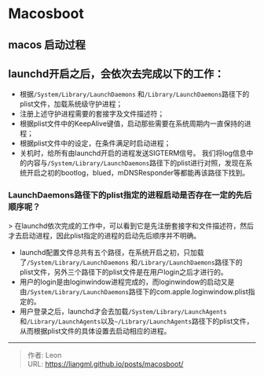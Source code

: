 # Macosboot

## macos 启动过程
## launchd开启之后，会依次去完成以下的工作：
* 根据`/System/Library/LaunchDaemons` 和`/Library/LaunchDaemons`路径下的plist文件，加载系统级守护进程；
* 注册上述守护进程需要的套接字及文件描述符；
* 根据plist文件中的KeepAlive键值，启动那些需要在系统周期内一直保持的进程；
* 根据plist文件中的设定，在条件满足时启动进程；
* 关机时，给所有由launchd开启的进程发送SIGTERM信号。
我们将log信息中的内容与`/System/Library/LaunchDaemons`路径下的plist进行对照，发现在系统开启之初的bootlog，blued，mDNSResponder等都能再该路径下找到。

### LaunchDaemons路径下的plist指定的进程启动是否存在一定的先后顺序呢？
&gt; 在launchd依次完成的工作中，可以看到它是先注册套接字和文件描述符，然后才去启动进程，因此plist指定的进程的启动先后顺序并不明确。

* launchd配置文件总共有五个路径，在系统开启之初，只加载了`/System/Library/LaunchDaemons` 和`/Library/LaunchDaemons`路径下的plist文件，另外三个路径下的plist文件是在用户login之后才进行的。
* 用户的login是由loginwindow进程完成的，而loginwindow的启动又是由`/System/Library/LaunchDaemons`路径下的com.apple.loginwindow.plist指定的。
* 用户登录之后，launchd才会去加载`/System/Library/LaunchAgents` 和`/Library/LaunchAgents`以及`~/Library/LaunchAgents`路径下的plist文件，从而根据plist文件的具体设置去启动相应的进程。

---

> 作者: Leon  
> URL: https://liangml.github.io/posts/macosboot/  

